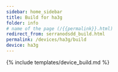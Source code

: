 ```yaml
---
sidebar: home_sidebar
title: Build for ha3g
folder: info
# name of the page (/{{permalink}}.html)
redirect_from: serranodsdd_build.html
permalink: /devices/ha3g/build
device: ha3g
---
```

{% include templates/device_build.md %}